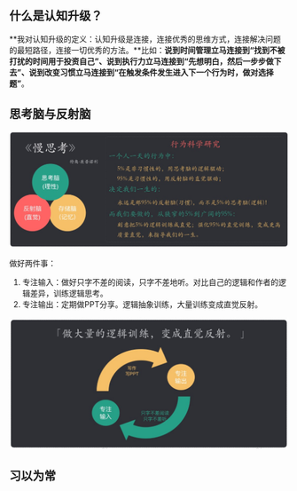 ## 什么是认知升级？

 **我对认知升级的定义：认知升级是连接，连接优秀的思维方式，连接解决问题的最短路径，连接一切优秀的方法。**比如：**说到时间管理立马连接到“找到不被打扰的时间用于投资自己”、说到执行力立马连接到“先想明白，然后一步步做下去”、说到改变习惯立马连接到“在触发条件发生进入下一个行为时，做对选择题”**。

## 思考脑与反射脑

![image-20191118112502596](../images/image-20191118112502596.png)

做好两件事：

1. 专注输入：做好只字不差的阅读，只字不差地听。对比自己的逻辑和作者的逻辑差异，训练逻辑思考。
2. 专注输出：定期做PPT分享。逻辑抽象训练，大量训练变成直觉反射。

![image-20191118112833968](../images/image-20191118112833968.png)

## 习以为常

